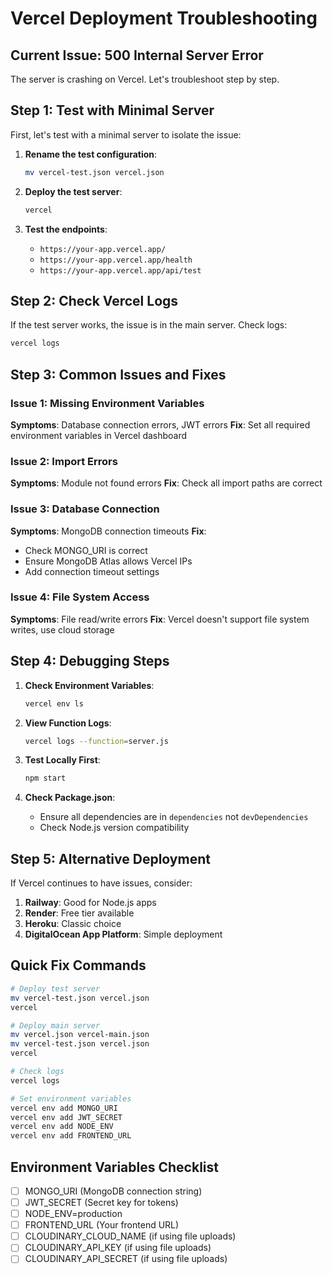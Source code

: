 # Vercel Deployment Troubleshooting

## Current Issue: 500 Internal Server Error

The server is crashing on Vercel. Let's troubleshoot step by step.

## Step 1: Test with Minimal Server

First, let's test with a minimal server to isolate the issue:

1. **Rename the test configuration**:
   ```bash
   mv vercel-test.json vercel.json
   ```

2. **Deploy the test server**:
   ```bash
   vercel
   ```

3. **Test the endpoints**:
   - `https://your-app.vercel.app/`
   - `https://your-app.vercel.app/health`
   - `https://your-app.vercel.app/api/test`

## Step 2: Check Vercel Logs

If the test server works, the issue is in the main server. Check logs:

```bash
vercel logs
```

## Step 3: Common Issues and Fixes

### Issue 1: Missing Environment Variables
**Symptoms**: Database connection errors, JWT errors
**Fix**: Set all required environment variables in Vercel dashboard

### Issue 2: Import Errors
**Symptoms**: Module not found errors
**Fix**: Check all import paths are correct

### Issue 3: Database Connection
**Symptoms**: MongoDB connection timeouts
**Fix**: 
- Check MONGO_URI is correct
- Ensure MongoDB Atlas allows Vercel IPs
- Add connection timeout settings

### Issue 4: File System Access
**Symptoms**: File read/write errors
**Fix**: Vercel doesn't support file system writes, use cloud storage

## Step 4: Debugging Steps

1. **Check Environment Variables**:
   ```bash
   vercel env ls
   ```

2. **View Function Logs**:
   ```bash
   vercel logs --function=server.js
   ```

3. **Test Locally First**:
   ```bash
   npm start
   ```

4. **Check Package.json**:
   - Ensure all dependencies are in `dependencies` not `devDependencies`
   - Check Node.js version compatibility

## Step 5: Alternative Deployment

If Vercel continues to have issues, consider:

1. **Railway**: Good for Node.js apps
2. **Render**: Free tier available
3. **Heroku**: Classic choice
4. **DigitalOcean App Platform**: Simple deployment

## Quick Fix Commands

```bash
# Deploy test server
mv vercel-test.json vercel.json
vercel

# Deploy main server
mv vercel.json vercel-main.json
mv vercel-test.json vercel.json
vercel

# Check logs
vercel logs

# Set environment variables
vercel env add MONGO_URI
vercel env add JWT_SECRET
vercel env add NODE_ENV
vercel env add FRONTEND_URL
```

## Environment Variables Checklist

- [ ] MONGO_URI (MongoDB connection string)
- [ ] JWT_SECRET (Secret key for tokens)
- [ ] NODE_ENV=production
- [ ] FRONTEND_URL (Your frontend URL)
- [ ] CLOUDINARY_CLOUD_NAME (if using file uploads)
- [ ] CLOUDINARY_API_KEY (if using file uploads)
- [ ] CLOUDINARY_API_SECRET (if using file uploads) 